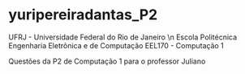 # yuripereiradantas_P2

UFRJ - Universidade Federal do Rio de Janeiro \n
Escola Politécnica
Engenharia Eletrônica e de Computação
EEL170 - Computação 1

Questões da P2 de Computação 1 para o professor Juliano 

